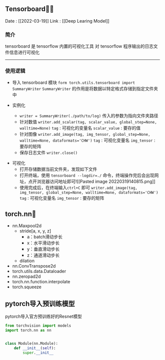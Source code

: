 ## Tensorboard👩‍💻
Date : [[2022-03-19]]
Link : [[Deep Learing Model]]
### 简介
tensorboard 是 tensorflow 内置的可视化工具
对 tensorflow 程序输出的日志文件信息进行可视化
***
###  使用逻辑
* 导入 tensorboard 模块
	`form torch.utils.tensorboard import SummaryWriter`
	`SummaryWriter`  的作用是将数据以特定格式存储到指定文件夹中

* 实例化
	- `writer = SummaryWriter(./path/to/log)`
	    传入的参数为指向文件夹路径
	- 针对数值
	    `writer.add_scalar(tag, scalar_value, global_step=None, walltime=None)`
	    `tag` : 可视化的变量名
	    `scalar_value` : 要存的值
	- 针对图像
	    `writer.add_image(tag, img_tensor, global_step=None, walltime=None, dataformats='CHW')`
	    `tag` : 可视化变量名
	    `img_tensor` : 要存的矩阵
	- 保存日志文件
	    `writer.close()` 
- 可视化
	- 打开存储数据当前文件夹，发现如下文件
	- 打开终端，使用 `tensorboard --logdir=./` 命令，终端操作完后会出现网址，点开浏览器访问地址即可![[Pasted image 20220319140815.png]]
	- 使用完成后，在终端输入`ctrl+C` 即可
	    `writer.add_image(tag, img_tensor, global_step=None, walltime=None, dataformats='CHW')`
	    `tag` : 可视化变量名
	    `img_tensor` : 要存的矩阵
## torch.nn🔑
* nn.Maxpool2d
	* stride[a, x, y, z]
		* a：batch滑动步长
		* x：水平滑动步长
		* y：垂直滑动步长
		* z：通道滑动步长
	* dilation
* nn.ConvTranspose2d
* torch.utils.data.Dataloader
* nn.zeropad2d
* torch.nn.function.interpolate
* torch.squeeze

## pytorch导入预训练模型
pytorch导入官方预训练好的Resnet模型
```python
from torchvision import models
import torch.nn as nn


class Module(nn.Module):
	def __init__(self):
		super.__init__
		
	

```

